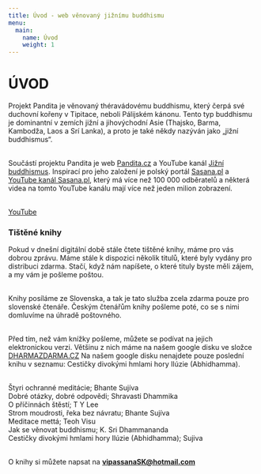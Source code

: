 ```yaml
---
title: Úvod - web věnovaný jižnímu buddhismu
menu:
  main:
    name: Úvod
    weight: 1
---
```


# ÚVOD

Projekt Pandita je věnovaný théravádovému buddhismu, který čerpá své duchovní kořeny v Tipitace, neboli Pálijském kánonu. Tento typ buddhismu je dominantní v zemích jižní a jihovýchodní Asie (Thajsko, Barma, Kambodža, Laos a Srí Lanka), a proto je také někdy nazýván jako „jižní buddhismus“.</br></br>

Součástí projektu Pandita je web [Pandita.cz](https://pandita.cz/) a YouTube kanál [Jižní buddhismus](https://www.youtube.com/channel/UC1IIp3Yo_PaJPsEU9BUk1ew). Inspirací pro jeho založení je polský portál [Sasana.pl](http://sasana.pl/) a [YouTube kanál Sasana.pl](https://www.youtube.com/user/sasanaPL), který má více než 100 000 odběratelů a některá videa na tomto YouTube kanálu mají více než jeden milion zobrazení.<br><br>

<a
id="stahnout-panditu"
href="https://www.youtube.com/@JizniBuddhismus"> YouTube</a><br>

### Tištěné knihy

Pokud v dnešní digitální době stále čtete tištěné knihy, máme pro vás dobrou zprávu.
Máme stále k dispozici několik titulů, které byly vydány pro distribuci zdarma. Stačí, když nám napíšete, o které tituly byste měli zájem, a my vám je pošleme poštou. <br><br>

Knihy posíláme ze Slovenska, a tak je tato služba zcela zdarma pouze pro slovenské čtenáře. Českým čtenářům knihy pošleme poté, co se s nimi domluvíme na úhradě poštovného.<br><br>

Před tím, než vám knížky pošleme, můžete se podívat na jejich elektronickou verzi. Většinu z nich máme na našem google disku ve složce <a href="https://drive.google.com/drive/u/0/folders/1kcJlD7SzhPEEIxY2xD_4FIorSUs7EsLR">DHARMAZDARMA.CZ</a> Na našem google disku nenajdete pouze poslední knihu v seznamu: Cestičky divokými hmlami hory Ilúzie (Abhidhamma).<br><br>

Štyri ochranné meditácie; Bhante Sujíva<br>
Dobré otázky, dobré odpovědi; Shravasti Dhammika<br>
O příčinnách štěstí; T Y Lee<br>
Strom moudrosti, řeka bez návratu; Bhante Sujíva<br>
Meditace mettá; Teoh Visu<br>
Jak se věnovat buddhismu; K. Sri Dhammananda<br>
Cestičky divokými hmlami hory Ilúzie (Abhidhamma); Sujiva<br><br>

O knihy si můžete napsat na <b>vipassanaSK@hotmail.com<b><br>
